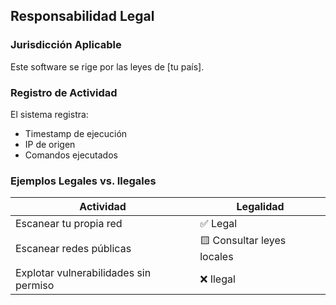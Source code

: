 ## Responsabilidad Legal

### Jurisdicción Aplicable
Este software se rige por las leyes de [tu país]. 

### Registro de Actividad
El sistema registra:
- Timestamp de ejecución
- IP de origen
- Comandos ejecutados

### Ejemplos Legales vs. Ilegales
| Actividad               | Legalidad |
|-------------------------|-----------|
| Escanear tu propia red  | ✅ Legal   |
| Escanear redes públicas | 🟨 Consultar leyes locales |
| Explotar vulnerabilidades sin permiso | ❌ Ilegal |

